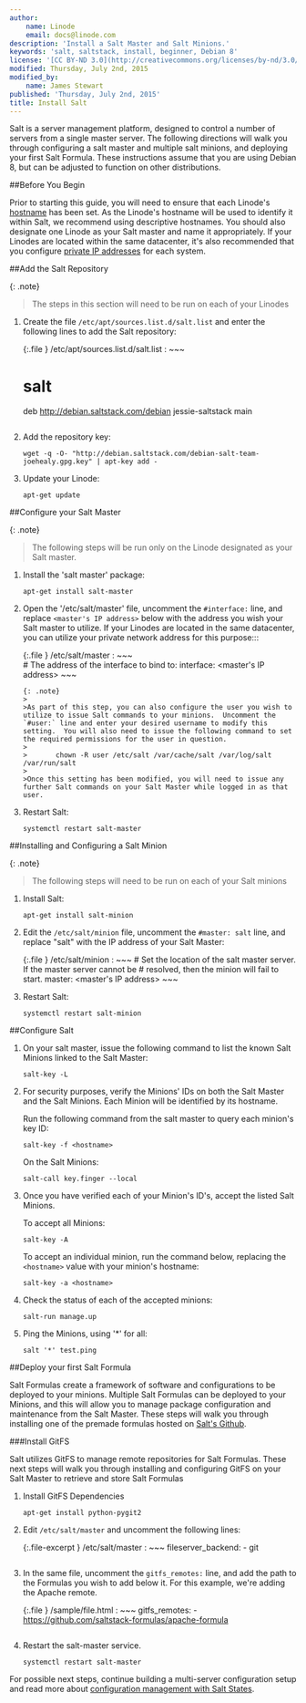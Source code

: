 ```yaml
---
author:
    name: Linode
    email: docs@linode.com
description: 'Install a Salt Master and Salt Minions.'
keywords: 'salt, saltstack, install, beginner, Debian 8'
license: '[CC BY-ND 3.0](http://creativecommons.org/licenses/by-nd/3.0/us/)'
modified: Thursday, July 2nd, 2015
modified_by:
    name: James Stewart
published: 'Thursday, July 2nd, 2015'
title: Install Salt
---
```


Salt is a server management platform, designed to control a number of servers from a single master server. The following directions will walk you through configuring a salt master and multiple salt minions, and deploying your first Salt Formula.  These instructions assume that you are using Debian 8, but can be adjusted to function on other distributions.

##Before You Begin

Prior to starting this guide, you will need to ensure that each Linode's [hostname](https://www.linode.com/docs/getting-started#setting-the-hostname) has been set. As the Linode's hostname will be used to identify it within Salt, we recommend using descriptive hostnames. You should also designate one Linode as your Salt master and name it appropriately. If your Linodes are located within the same datacenter, it's also recommended that you configure [private IP addresses](https://www.linode.com/docs/networking/remote-access#adding-private-ip-addresses) for each system.

##Add the Salt Repository

{: .note}
>
> The steps in this section will need to be run on each of your Linodes

1.  Create the file `/etc/apt/sources.list.d/salt.list` and enter the following lines to add the Salt repository: 
    
	{:.file }
	/etc/apt/sources.list.d/salt.list
	:  ~~~  
	   # salt
	   deb http://debian.saltstack.com/debian jessie-saltstack main
	   ~~~

2.  Add the repository key:
	
		wget -q -O- "http://debian.saltstack.com/debian-salt-team-joehealy.gpg.key" | apt-key add -

3.  Update your Linode:

        apt-get update

##Configure your Salt Master

{: .note}
>
> The following steps will be run only on the Linode designated as your Salt master.

1.  Install the 'salt master' package:

        apt-get install salt-master

2.  Open the '/etc/salt/master' file, uncomment the `#interface:` line, and replace `<master's IP address>` below with the address you wish your Salt master to utilize.  If your Linodes are located in the same datacenter, you can utilize your private network address for this purpose:::

    {:.file }
    /etc/salt/master 
    :   ~~~  
        # The address of the interface to bind to:
        interface: <master's IP address>
        ~~~

        {: .note}
        >
        >As part of this step, you can also configure the user you wish to utilize to issue Salt commands to your minions.  Uncomment the `#user:` line and enter your desired username to modify this setting.  You will also need to issue the following command to set the required permissions for the user in question.
        >
        >       chown -R user /etc/salt /var/cache/salt /var/log/salt /var/run/salt
        >       
        >Once this setting has been modified, you will need to issue any further Salt commands on your Salt Master while logged in as that user.


3.  Restart Salt:

        systemctl restart salt-master

##Installing and Configuring a Salt Minion

{: .note}
>
> The following steps will need to be run on each of your Salt minions

1.  Install Salt:

        apt-get install salt-minion
    
2.  Edit the `/etc/salt/minion` file, uncomment the `#master: salt` line, and replace "salt" with the IP address of your Salt Master:

    {:.file }
    /etc/salt/minion 
    :   ~~~ 
        # Set the location of the salt master server. If the master server cannot be
        # resolved, then the minion will fail to start. 
          master: <master's IP address>
        ~~~

3.  Restart Salt:

        systemctl restart salt-minion

##Configure Salt

1.  On your salt master, issue the following command to list the known Salt Minions linked to the Salt Master:

        salt-key -L

3.  For security purposes, verify the Minions' IDs on both the Salt Master and the Salt Minions. Each Minion will be identified by its hostname.
        
    Run the following command from the salt master to query each minion's key ID:

        salt-key -f <hostname>

    On the Salt Minions:

        salt-call key.finger --local

2.  Once you have verified each of your Minion's ID's, accept the listed Salt Minions.

    To accept all Minions:    

        salt-key -A

    To accept an individual minion, run the command below, replacing the `<hostname>` value with your minion's hostname:

        salt-key -a <hostname>

3.  Check the status of each of the accepted minions:

        salt-run manage.up

4.  Ping the Minions, using '*' for all:

        salt '*' test.ping

##Deploy your first Salt Formula

Salt Formulas create a framework of software and configurations to be deployed to your minions.  Multiple Salt Formulas can be deployed to your Minions, and this will allow you to manage package configuration and maintenance from the Salt Master.  These steps will walk you through installing one of the premade formulas hosted on [Salt's Github](https://github.com/saltstack-formulas).

###Install GitFS

Salt utilizes GitFS to manage remote repositories for Salt Formulas.  These next steps will walk you through installing and configuring GitFS on your Salt Master to retrieve and store Salt Formulas

1.  Install GitFS Dependencies

        apt-get install python-pygit2

2.  Edit `/etc/salt/master` and uncomment the following lines:

    {:.file-excerpt }
    /etc/salt/master
    : ~~~
      fileserver_backend:
        - git
      ~~~

3.  In the same file, uncomment the `gitfs_remotes:` line, and add the path to the Formulas you wish to add below it.  For this example, we're adding the Apache remote.

    {:.file }
    /sample/file.html
    : ~~~
      gitfs_remotes:
        - https://github.com/saltstack-formulas/apache-formula
      ~~~

4.  Restart the salt-master service.

        systemctl restart salt-master

For possible next steps, continue building a multi-server configuration setup and read more about [configuration management with Salt States](/docs/applications/salt/salt-states-apache-mysql-php-fail2ban).


